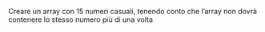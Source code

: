 Creare un array con 15 numeri casuali, tenendo conto che l’array non dovrà contenere lo stesso numero più di una volta